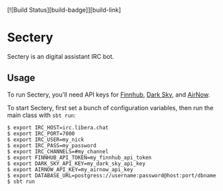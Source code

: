 [![Build Status][build-badge]][build-link]

# Sectery

Sectery is an digital assistant IRC bot.

## Usage

To run Sectery, you'll need API keys for
[Finnhub](https://finnhub.io/docs/api), [Dark
Sky](https://darksky.net/dev), and
[AirNow](https://docs.airnowapi.org/).

To start Sectery, first set a bunch of configuration variables, then run
the main class with `sbt run`:

```
$ export IRC_HOST=irc.libera.chat
$ export IRC_PORT=7000
$ export IRC_USER=my_nick
$ export IRC_PASS=my_password
$ export IRC_CHANNELS=#my_channel
$ export FINNHUB_API_TOKEN=my_finnhub_api_token
$ export DARK_SKY_API_KEY=my_dark_sky_api_key
$ export AIRNOW_API_KEY=my_airnow_api_key
$ export DATABASE_URL=postgress://username:password@host:port/dbname
$ sbt run
```
